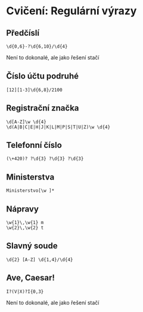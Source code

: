 # Cvičení: Regulární výrazy

## Předčíslí
```
\d{0,6}-?\d{6,10}/\d{4}
```
Není to dokonalé, ale jako řešení stačí
## Číslo účtu podruhé
```
[12][1-3]\d{6,8}/2100
```
## Registrační značka
```
\d[A-Z]\w \d{4}
\d(A|B|C|E|H|J|K|L|M|P|S|T|U|Z)\w \d{4}
```
## Telefonní číslo
```
(\+420)? ?\d{3} ?\d{3} ?\d{3}
```
## Ministerstva
```
Ministerstvo[\w ]*
```
## Nápravy
```
\w{1}\,\w{1} m
\w{2}\,\w{2} t
```
## Slavný soude
```
\d{2} [A-Z] \d{1,4}/\d{4}
```
## Ave, Caesar!
```
I?(V|X)?I{0,3}
```
Není to dokonalé, ale jako řešení stačí